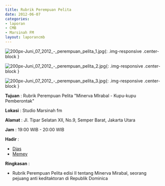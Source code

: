 ```yaml
---
title: Rubrik Perempuan Pelita
date: 2012-06-07
categories:
- laporan
- CMB
- Marsinah FM
layout: laporancmb
---
```


![200px-Juni_07_2012_-_perempuan_pelita_1.jpg](/uploads/200px-Juni_07_2012_-_perempuan_pelita_1.jpg){: .img-responsive .center-block }

![200px-Juni_07_2012_-_perempuan_pelita_2.jpg](/uploads/200px-Juni_07_2012_-_perempuan_pelita_2.jpg){: .img-responsive .center-block }

![200px-Juni_07_2012_-_perempuan_pelita_3.jpg](/uploads/200px-Juni_07_2012_-_perempuan_pelita_3.jpg){: .img-responsive .center-block }


**Tujuan** : Rubrik Perempuan Pelita "Minerva MIrabal - Kupu-kupu Pemberontak"	

**Lokasi** : Studio Marsinah fm

**Alamat** : Jl. Tipar Selatan XII, No.9, Semper Barat, Jakarta Utara

**Jam** : 19:00 WIB - 20:00 WIB

**Hadir** : 
* [Dias](http://wiki.ciptamedia.org/wiki/Dias)
* [Memey](http://wiki.ciptamedia.org/wiki/Memey)

**Ringkasan** : 
* Rubrik Perempuan Pelita edisi II tentang Minerva Mirabal, seorang pejuang anti keditaktoran di Republik Dominica
